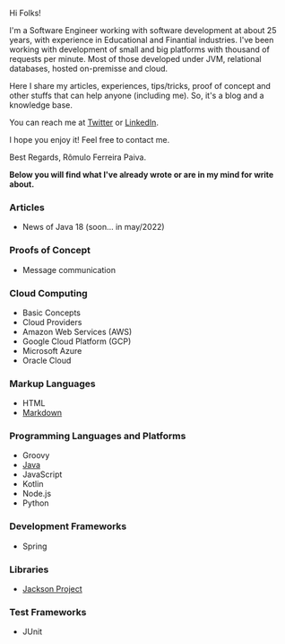 Hi Folks!

I'm a Software Engineer working with software development at about 25 years, with experience in Educational and Finantial industries. I've been working with development of small and big platforms with thousand of requests per minute. Most of those developed under JVM, relational databases, hosted on-premisse and cloud.

Here I share my articles, experiences, tips/tricks, proof of concept and other stuffs that can help anyone (including me). So, it's a blog and a knowledge base.

You can reach me at [Twitter](https://twitter.com/romulofpaiva) or [LinkedIn](https://www.linkedin.com/in/romulofpaiva/).

I hope you enjoy it! Feel free to contact me.

Best Regards,
Rômulo Ferreira Paiva.

**Below you will find what I've already wrote or are in my mind for write about.**

### Articles
- News of Java 18 (soon... in may/2022)

### Proofs of Concept
- Message communication

### Cloud Computing
- Basic Concepts
- Cloud Providers
- Amazon Web Services (AWS)
- Google Cloud Platform (GCP)
- Microsoft Azure
- Oracle Cloud

### Markup Languages
- HTML
- [Markdown](markdown.html)

### Programming Languages and Platforms
- Groovy
- [Java](java.html)
- JavaScript
- Kotlin
- Node.js
- Python

### Development Frameworks
- Spring

### Libraries
- [Jackson Project](jackson-project.html)

### Test Frameworks
- JUnit

